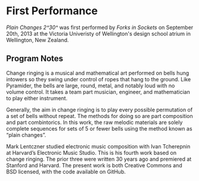 First Performance
=================

_Plain Changes 2^30^_ was first performed by _Forks in Sockets_ on September
20th, 2013 at the Victoria Univeristy of Wellington's design school atrium in
Wellington, New Zealand.

## Program Notes

Change ringing is a musical and mathematical art performed on bells hung
intowers so they swing under control of ropes that hang to the ground. Like
Pyramider, the bells are large, round, metal, and notably loud with no volume
control. It takes a team part musician, engineer, and mathematician to play
either instrument.

Generally, the aim in change ringing is to play every possible permutation of a
set of bells without repeat. The methods for doing so are part composition and
part combintorics. In this work, the raw melodic materials are solely complete
sequences for sets of 5 or fewer bells using the method known as “plain
changes”.

Mark Lentczner studied electronic music composition with Ivan Tcherepnin at
Harvard’s Electronic Music Studio. This is his fourth work based on change
ringing. The prior three were written 30 years ago and premiered at Stanford and
Harvard. The present work is both Creative Commons and BSD licensed, with the
code available on GitHub.

